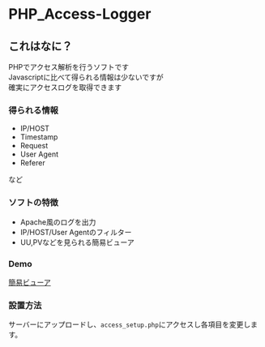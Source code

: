 # PHP_Access-Logger

## これはなに？

PHPでアクセス解析を行うソフトです  
Javascriptに比べて得られる情報は少ないですが  
確実にアクセスログを取得できます

### 得られる情報
* IP/HOST
* Timestamp
* Request
* User Agent
* Referer

など

### ソフトの特徴
* Apache風のログを出力
* IP/HOST/User Agentのフィルター
* UU,PVなどを見られる簡易ビューア

### Demo
[簡易ビューア](http://ayamichanlog.xyz/dev/logcheck.php)

### 設置方法
サーバーにアップロードし、`access_setup.php`にアクセスし各項目を変更します。